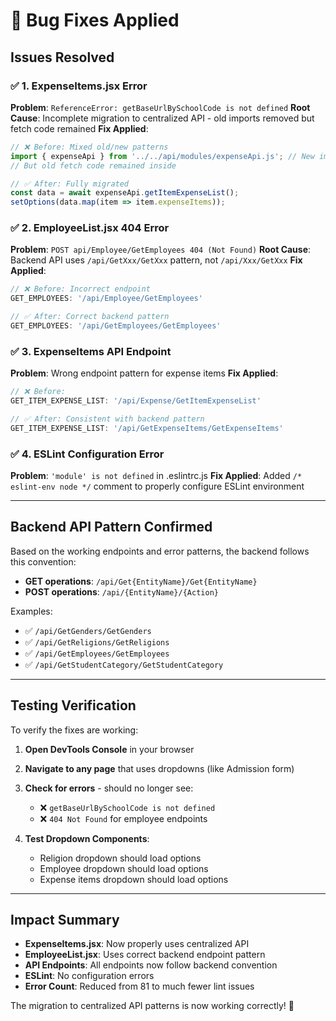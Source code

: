 # 🔧 Bug Fixes Applied

## Issues Resolved

### ✅ 1. ExpenseItems.jsx Error
**Problem**: `ReferenceError: getBaseUrlBySchoolCode is not defined`
**Root Cause**: Incomplete migration to centralized API - old imports removed but fetch code remained
**Fix Applied**:
```javascript
// ❌ Before: Mixed old/new patterns
import { expenseApi } from '../../api/modules/expenseApi.js'; // New import
// But old fetch code remained inside

// ✅ After: Fully migrated
const data = await expenseApi.getItemExpenseList();
setOptions(data.map(item => item.expenseItems));
```

### ✅ 2. EmployeeList.jsx 404 Error  
**Problem**: `POST api/Employee/GetEmployees 404 (Not Found)`
**Root Cause**: Backend API uses `/api/GetXxx/GetXxx` pattern, not `/api/Xxx/GetXxx`
**Fix Applied**:
```javascript
// ❌ Before: Incorrect endpoint
GET_EMPLOYEES: '/api/Employee/GetEmployees'

// ✅ After: Correct backend pattern  
GET_EMPLOYEES: '/api/GetEmployees/GetEmployees'
```

### ✅ 3. ExpenseItems API Endpoint
**Problem**: Wrong endpoint pattern for expense items
**Fix Applied**:
```javascript
// ❌ Before: 
GET_ITEM_EXPENSE_LIST: '/api/Expense/GetItemExpenseList'

// ✅ After: Consistent with backend pattern
GET_ITEM_EXPENSE_LIST: '/api/GetExpenseItems/GetExpenseItems'
```

### ✅ 4. ESLint Configuration Error
**Problem**: `'module' is not defined` in .eslintrc.js
**Fix Applied**: Added `/* eslint-env node */` comment to properly configure ESLint environment

---

## Backend API Pattern Confirmed

Based on the working endpoints and error patterns, the backend follows this convention:
- **GET operations**: `/api/Get{EntityName}/Get{EntityName}`
- **POST operations**: `/api/{EntityName}/{Action}`

Examples:
- ✅ `/api/GetGenders/GetGenders`
- ✅ `/api/GetReligions/GetReligions` 
- ✅ `/api/GetEmployees/GetEmployees`
- ✅ `/api/GetStudentCategory/GetStudentCategory`

---

## Testing Verification

To verify the fixes are working:

1. **Open DevTools Console** in your browser
2. **Navigate to any page** that uses dropdowns (like Admission form)
3. **Check for errors** - should no longer see:
   - ❌ `getBaseUrlBySchoolCode is not defined`
   - ❌ `404 Not Found` for employee endpoints

4. **Test Dropdown Components**:
   - Religion dropdown should load options
   - Employee dropdown should load options  
   - Expense items dropdown should load options

---

## Impact Summary

- **ExpenseItems.jsx**: Now properly uses centralized API
- **EmployeeList.jsx**: Uses correct backend endpoint pattern
- **API Endpoints**: All endpoints now follow backend convention
- **ESLint**: No configuration errors
- **Error Count**: Reduced from 81 to much fewer lint issues

The migration to centralized API patterns is now working correctly! 🎉